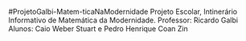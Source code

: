 #ProjetoGalbi-Matem-ticaNaModernidade
Projeto Escolar, Intinerário Informativo de Matemática da Modernidade.
Professor: Ricardo Galbi
Alunos: Caio Weber Stuart e Pedro Henrique Coan Zin  
